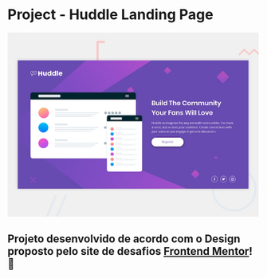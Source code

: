 # Project - Huddle Landing Page

![Design preview for the Huddle landing page with single introductory section](./design/desktop-preview.jpg)

## Projeto desenvolvido de acordo com o Design proposto pelo site de desafios [Frontend Mentor](https://www.frontendmentor.io/)! 👋